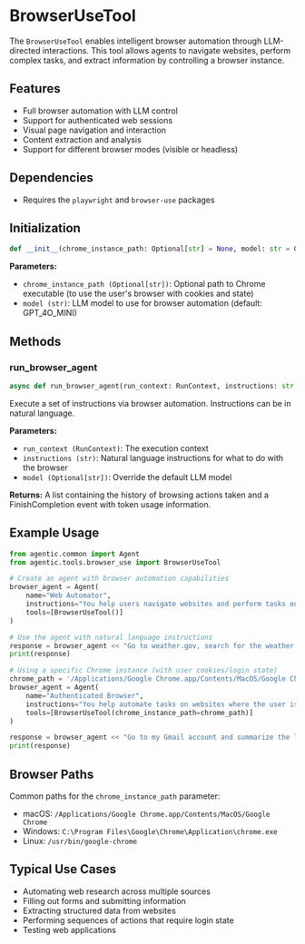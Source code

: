 # BrowserUseTool

The `BrowserUseTool` enables intelligent browser automation through LLM-directed interactions. This tool allows agents to navigate websites, perform complex tasks, and extract information by controlling a browser instance.

## Features

- Full browser automation with LLM control
- Support for authenticated web sessions
- Visual page navigation and interaction
- Content extraction and analysis
- Support for different browser modes (visible or headless)

## Dependencies

- Requires the `playwright` and `browser-use` packages

## Initialization

```python
def __init__(chrome_instance_path: Optional[str] = None, model: str = GPT_4O_MINI)
```

**Parameters:**

- `chrome_instance_path (Optional[str])`: Optional path to Chrome executable (to use the user's browser with cookies and state)
- `model (str)`: LLM model to use for browser automation (default: GPT_4O_MINI)

## Methods

### run_browser_agent

```python
async def run_browser_agent(run_context: RunContext, instructions: str, model: Optional[str] = None) -> list[str|FinishCompletion]
```

Execute a set of instructions via browser automation. Instructions can be in natural language.

**Parameters:**

- `run_context (RunContext)`: The execution context
- `instructions (str)`: Natural language instructions for what to do with the browser
- `model (Optional[str])`: Override the default LLM model

**Returns:**
A list containing the history of browsing actions taken and a FinishCompletion event with token usage information.

## Example Usage

```python
from agentic.common import Agent
from agentic.tools.browser_use import BrowserUseTool

# Create an agent with browser automation capabilities
browser_agent = Agent(
    name="Web Automator",
    instructions="You help users navigate websites and perform tasks online.",
    tools=[BrowserUseTool()]
)

# Use the agent with natural language instructions
response = browser_agent << "Go to weather.gov, search for the weather in Boston, and tell me the forecast for tomorrow."
print(response)

# Using a specific Chrome instance (with user cookies/login state)
chrome_path = '/Applications/Google Chrome.app/Contents/MacOS/Google Chrome'  # macOS example
browser_agent = Agent(
    name="Authenticated Browser",
    instructions="You help automate tasks on websites where the user is already logged in.",
    tools=[BrowserUseTool(chrome_instance_path=chrome_path)]
)

response = browser_agent << "Go to my Gmail account and summarize the last 3 unread emails"
print(response)
```

## Browser Paths

Common paths for the `chrome_instance_path` parameter:

- macOS: `/Applications/Google Chrome.app/Contents/MacOS/Google Chrome`
- Windows: `C:\Program Files\Google\Chrome\Application\chrome.exe`
- Linux: `/usr/bin/google-chrome`

## Typical Use Cases

- Automating web research across multiple sources
- Filling out forms and submitting information
- Extracting structured data from websites
- Performing sequences of actions that require login state
- Testing web applications
